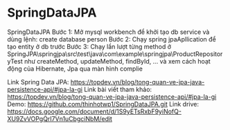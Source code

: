 # SpringDataJPA

SpringDataJPA
Bước 1: Mở mysql workbench để khởi tạo db service và dùng lệnh: create database person
Bước 2: Chạy spring jpaApllication để tạo entity ở db trước 
Bước 3: Chạy lần lượt từng method ở SpringJPA\springjpa\src\test\java\com\example\springjpa\ProductRepositoryTest như createMethod, updateMethod, findById, … và xem cách hoạt động của Hibernate, Jpa qua màn hình complie 



Link Spring Data JPA: https://topdev.vn/blog/tong-quan-ve-jpa-java-persistence-api/#jpa-la-gi
Link bài viết tham khảo: https://topdev.vn/blog/tong-quan-ve-jpa-java-persistence-api/#jpa-la-gi
Demo: https://github.com/thinhotwp1/SpringDataJPA.git
Link drive: https://docs.google.com/document/d/1S9yETsRxbF9yiNofQ-XU9ZvVOPgQrI7Vn1uCbgciNbM/edit
